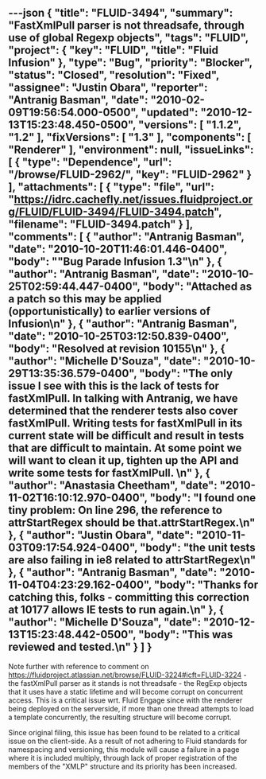 ---json
{
  "title": "FLUID-3494",
  "summary": "FastXmlPull parser is not threadsafe, through use of global Regexp objects",
  "tags": "FLUID",
  "project": {
    "key": "FLUID",
    "title": "Fluid Infusion"
  },
  "type": "Bug",
  "priority": "Blocker",
  "status": "Closed",
  "resolution": "Fixed",
  "assignee": "Justin Obara",
  "reporter": "Antranig Basman",
  "date": "2010-02-09T19:56:54.000-0500",
  "updated": "2010-12-13T15:23:48.450-0500",
  "versions": [
    "1.1.2",
    "1.2"
  ],
  "fixVersions": [
    "1.3"
  ],
  "components": [
    "Renderer"
  ],
  "environment": null,
  "issueLinks": [
    {
      "type": "Dependence",
      "url": "/browse/FLUID-2962/",
      "key": "FLUID-2962"
    }
  ],
  "attachments": [
    {
      "type": "file",
      "url": "https://idrc.cachefly.net/issues.fluidproject.org/FLUID/FLUID-3494/FLUID-3494.patch",
      "filename": "FLUID-3494.patch"
    }
  ],
  "comments": [
    {
      "author": "Antranig Basman",
      "date": "2010-10-20T11:46:01.446-0400",
      "body": "\"Bug Parade Infusion 1.3\"\n"
    },
    {
      "author": "Antranig Basman",
      "date": "2010-10-25T02:59:44.447-0400",
      "body": "Attached as a patch so this may be applied (opportunistically) to earlier versions of Infusion\n"
    },
    {
      "author": "Antranig Basman",
      "date": "2010-10-25T03:12:50.839-0400",
      "body": "Resolved at revision 10155\n"
    },
    {
      "author": "Michelle D'Souza",
      "date": "2010-10-29T13:35:36.579-0400",
      "body": "The only issue I see with this is the lack of tests for fastXmlPull. In talking with Antranig, we have determined that the renderer tests also cover fastXmlPull. Writing tests for fastXmlPull in its current state will be difficult and result in tests that are difficult to maintain. At some point we will want to clean it up, tighten up the API and write some tests for fastXmlPull.&#x20;\n"
    },
    {
      "author": "Anastasia Cheetham",
      "date": "2010-11-02T16:10:12.970-0400",
      "body": "I found one tiny problem: On line 296, the reference to attrStartRegex should be that.attrStartRegex.\n"
    },
    {
      "author": "Justin Obara",
      "date": "2010-11-03T09:17:54.924-0400",
      "body": "the unit tests are also failing in ie8 related to attrStartRegex\n"
    },
    {
      "author": "Antranig Basman",
      "date": "2010-11-04T04:23:29.162-0400",
      "body": "Thanks for catching this, folks - committing this correction at 10177 allows IE tests to run again.\n"
    },
    {
      "author": "Michelle D'Souza",
      "date": "2010-12-13T15:23:48.442-0500",
      "body": "This was reviewed and tested.\n"
    }
  ]
}
---
Note further with reference to comment on <https://fluidproject.atlassian.net/browse/FLUID-3224#icft=FLUID-3224> - the fastXmlPull parser as it stands is not threadsafe - the RegExp objects that it uses have a static lifetime and will become corrupt on concurrent access. This is a critical issue wrt. Fluid Engage since with the renderer being deployed on the serverside, if more than one thread attempts to load a template concurrently, the resulting structure will become corrupt.

Since original filing, this issue has been found to be related to a critical issue on the client-side. As a result of not adhering to Fluid standards for namespacing and versioning, this module will cause a failure in a page where it is included multiply, through lack of proper registration of the members of the "XMLP" structure and its priority has been increased.

        